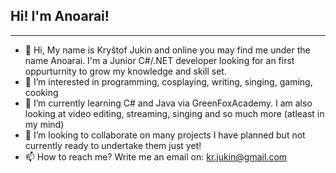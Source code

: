 ## Hi! I'm Anoarai!

***

- 👋 Hi, My name is Kryštof Jukin and online you may find me under the name Anoarai. I'm a Junior C#/.NET developer looking for an first oppurturnity to grow my knowledge and skill set.
- 👀 I’m interested in programming, cosplaying, writing, singing, gaming, cooking
- 🌱 I’m currently learning C# and Java via GreenFoxAcademy. I am also looking at video editing, streaming, singing and so much more (atleast in my mind)
- 💞️ I’m looking to collaborate on many projects I have planned but not currently ready to undertake them just yet!
- 📫 How to reach me? Write me an email on: kr.jukin@gmail.com

<!---
Anoarai/Anoarai is a ✨ special ✨ repository because its `README.md` (this file) appears on your GitHub profile.
You can click the Preview link to take a look at your changes.
--->
